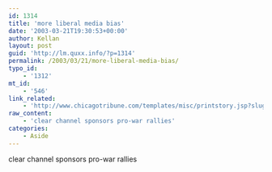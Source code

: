 ```yaml
---
id: 1314
title: 'more liberal media bias'
date: '2003-03-21T19:30:53+00:00'
author: Kellan
layout: post
guid: 'http://lm.quxx.info/?p=1314'
permalink: /2003/03/21/more-liberal-media-bias/
typo_id:
    - '1312'
mt_id:
    - '546'
link_related:
    - 'http://www.chicagotribune.com/templates/misc/printstory.jsp?slug=chi%2D0303190157mar19&section=/printstory'
raw_content:
    - 'clear channel sponsors pro-war rallies'
categories:
    - Aside
---
```


clear channel sponsors pro-war rallies